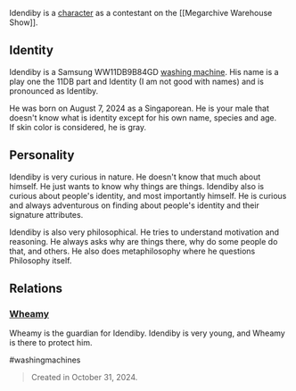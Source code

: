 Idendiby is a [character](Characters) as a contestant on the [[Megarchive Warehouse Show]].

## Identity

Idendiby is a Samsung WW11DB9B84GD [washing machine](Washing%20Machines). His name is a play one the 11DB part and Identity (I am not good with names) and is pronounced as Identiby.

He was born on August 7, 2024 as a Singaporean. He is your male that doesn't know what is identity except for his own name, species and age.  
If skin color is considered, he is gray.

## Personality
Idendiby is very curious in nature. He doesn't know that much about himself. He just wants to know why things are things. Idendiby also is curious about people's identity, and most importantly himself. He is curious and always adventurous on finding about people's identity and their signature attributes.

Idendiby is also very philosophical. He tries to understand motivation and reasoning. He always asks why are things there, why do some people do that, and others. He also does metaphilosophy where he questions Philosophy itself.

## Relations

### [Wheamy](Wheamy.md)
Wheamy is the guardian for Idendiby. Idendiby is very young, and Wheamy is there to protect him.


#washingmachines


> Created in October 31, 2024.
